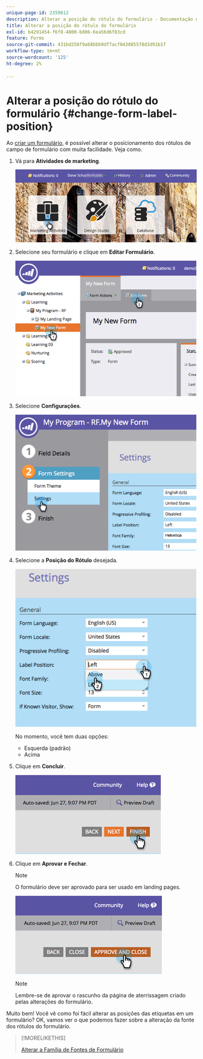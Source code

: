 ```yaml
---
unique-page-id: 2359612
description: Alterar a posição do rótulo do formulário - Documentação do Marketo - Documentação do produto
title: Alterar a posição do rótulo do formulário
exl-id: b4291454-f6f8-4800-b806-6ea56d6f83cd
feature: Forms
source-git-commit: 431bd258f9a68bbb9df7acf043085578d3d91b1f
workflow-type: tm+mt
source-wordcount: '125'
ht-degree: 2%

---
```


# Alterar a posição do rótulo do formulário {#change-form-label-position}

Ao [criar um formulário](/help/marketo/product-docs/demand-generation/forms/creating-a-form/create-a-form.md), é possível alterar o posicionamento dos rótulos de campo de formulário com muita facilidade. Veja como.

1. Vá para **Atividades de marketing**.

   ![](assets/login-marketing-activities-2.png)

1. Selecione seu formulário e clique em **Editar Formulário**.

   ![](assets/image2014-9-15-16-3a16-3a9.png)

1. Selecione **Configurações**.

   ![](assets/image2014-9-15-16-3a16-3a26.png)

1. Selecione a **Posição do Rótulo** desejada.

   ![](assets/image2014-9-15-16-3a16-3a39.png)

   No momento, você tem duas opções:

   * Esquerda (padrão)
   * Acima

1. Clique em **Concluir**.

   ![](assets/image2014-9-15-16-3a16-3a49.png)

1. Clique em **Aprovar e Fechar**.

   >[!NOTE]
   >
   >O formulário deve ser aprovado para ser usado em landing pages.

   ![](assets/image2014-9-15-16-3a17-3a12.png)

   >[!NOTE]
   >
   >Lembre-se de aprovar o rascunho da página de aterrissagem criado pelas alterações do formulário.

Muito bem! Você vê como foi fácil alterar as posições das etiquetas em um formulário? OK, vamos ver o que podemos fazer sobre a alteração da fonte dos rótulos do formulário.

>[!MORELIKETHIS]
>
>[Alterar a Família de Fontes de Formulário](/help/marketo/product-docs/demand-generation/forms/form-design/change-the-form-font-family.md)
